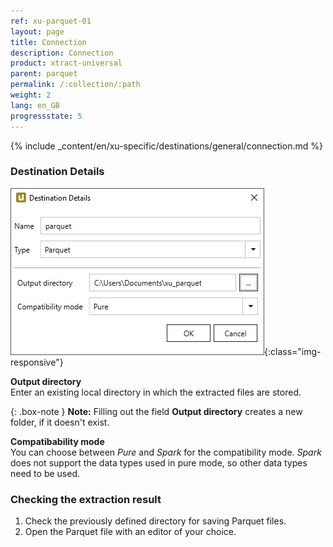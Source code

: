 ```yaml
---
ref: xu-parquet-01
layout: page
title: Connection
description: Connection
product: xtract-universal
parent: parquet
permalink: /:collection/:path
weight: 2
lang: en_GB
progressstate: 5
---
```


{% include _content/en/xu-specific/destinations/general/connection.md %}	

### Destination Details

![Parquet-Destination-Details](/img/content/xu/parquet/parquet_destination_details.png){:class="img-responsive"}

**Output directory**<br>
Enter an existing local directory in which the extracted files are stored.

{: .box-note }
**Note:** Filling out the field **Output directory** creates a new folder, if it doesn't exist. 

**Compatibability mode**<br>
You can choose between *Pure* and *Spark* for the compatibility mode. *Spark* does not support the data types used in pure mode, so other data types need to be used.

### Checking the extraction result

1. Check the previously defined directory for saving Parquet files.
2. Open the Parquet file with an editor of your choice.

